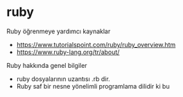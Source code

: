 # ruby

Ruby öğrenmeye yardımcı kaynaklar
- https://www.tutorialspoint.com/ruby/ruby_overview.htm
- https://www.ruby-lang.org/tr/about/

Ruby hakkında genel bilgiler
- ruby dosyalarının uzantısı .rb dir.
- Ruby saf bir nesne yönelimli programlama dilidir ki bu 

